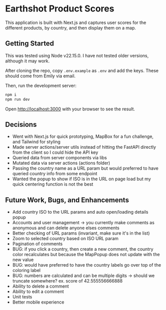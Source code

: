 # Earthshot Product Scores

This application is built with Next.js and captures user scores for the different products, by country, and then display them on a map.

## Getting Started

This was tested using Node v22.15.0. I have not tested older versions, although it may work.

After cloning the repo, copy `.env.example` as `.env` and add the keys. These should come from Emily via email.

Then, run the development server:

```bash
npm i
npm run dev
```

Open [http://localhost:3000](http://localhost:3000) with your browser to see the result.

## Decisions

- Went with Next.js for quick prototyping, MapBox for a fun challenge, and Tailwind for styling
- Made server actions/server utils instead of hitting the FastAPI directly from the client so I could hide the API key
- Queried data from server components via libs
- Mutated data via server actions (actions folder)
- Passing the country name as a URL param but would preferred to have queried country info from some endpoint
- Wanted the popup to show if ISO is in the URL on page load but my quick centering function is not the best

## Future Work, Bugs, and Enhancements

- Add country ISO to the URL params and auto open/loading details popup
- Accounts and user management -> you currently make comments as anonymous and can delete anyone elses comments
- Better checking of URL params (invariant, make sure it's in the list)
- Zoom to selected country based on ISO URL param
- Pagination of comments
- BUG: if you click a country, then create a new comment, the country color recalculates but because the MapPopup does not update with the new value
- BUG: would have preferred to have the country labels go over top of the coloring label
- BUG: numbers are calculated and can be multiple digits -> should we truncate somewhere? ex. score of 42.555556666888
- Ability to delete a comment
- Ability to edit a comment
- Unit tests
- Better mobile experience
